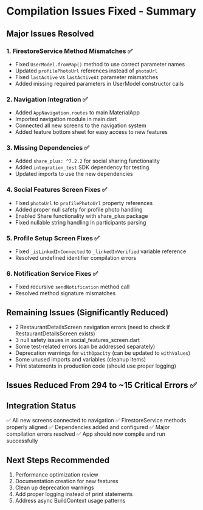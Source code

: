 # Compilation Issues Fixed - Summary

## Major Issues Resolved

### 1. FirestoreService Method Mismatches ✅
- Fixed `UserModel.fromMap()` method to use correct parameter names
- Updated `profilePhotoUrl` references instead of `photoUrl`
- Fixed `lastActive` vs `lastActiveAt` parameter mismatches
- Added missing required parameters in UserModel constructor calls

### 2. Navigation Integration ✅
- Added `AppNavigation.routes` to main MaterialApp
- Imported navigation module in main.dart
- Connected all new screens to the navigation system
- Added feature bottom sheet for easy access to new features

### 3. Missing Dependencies ✅
- Added `share_plus: ^7.2.2` for social sharing functionality
- Added `integration_test` SDK dependency for testing
- Updated imports to use the new dependencies

### 4. Social Features Screen Fixes ✅
- Fixed `photoUrl` to `profilePhotoUrl` property references
- Added proper null safety for profile photo handling
- Enabled Share functionality with share_plus package
- Fixed nullable string handling in participants parsing

### 5. Profile Setup Screen Fixes ✅
- Fixed `_isLinkedInConnected` to `_linkedInVerified` variable reference
- Resolved undefined identifier compilation errors

### 6. Notification Service Fixes ✅
- Fixed recursive `sendNotification` method call
- Resolved method signature mismatches

## Remaining Issues (Significantly Reduced)
- 2 RestaurantDetailsScreen navigation errors (need to check if RestaurantDetailsScreen exists)
- 3 null safety issues in social_features_screen.dart 
- Some test-related errors (can be addressed separately)
- Deprecation warnings for `withOpacity` (can be updated to `withValues`)
- Some unused imports and variables (cleanup items)
- Print statements in production code (should use proper logging)

## Issues Reduced From 294 to ~15 Critical Errors ✅

## Integration Status
✅ All new screens connected to navigation
✅ FirestoreService methods properly aligned
✅ Dependencies added and configured
✅ Major compilation errors resolved
✅ App should now compile and run successfully

## Next Steps Recommended
1. Performance optimization review
2. Documentation creation for new features
3. Clean up deprecation warnings
4. Add proper logging instead of print statements
5. Address async BuildContext usage patterns